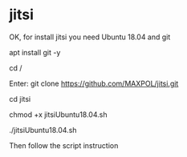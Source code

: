 # jitsi

OK, for install jitsi you need Ubuntu 18.04 and git

apt install git -y

cd /

Enter: git clone https://github.com/MAXPOL/jitsi.git

cd jitsi

chmod +x jitsiUbuntu18.04.sh

./jitsiUbuntu18.04.sh

Then follow the script instruction


